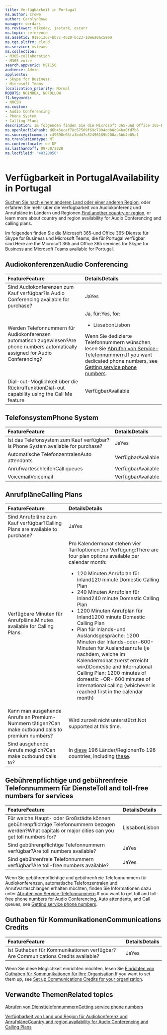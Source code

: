 ```yaml
---
title: Verfügbarkeit in Portugal
ms.author: crowe
author: CarolynRowe
manager: serdars
ms.reviewer: mikedav, jastark, oscarr
ms.topic: reference
ms.assetid: 91951367-bb7c-4620-bc23-10e6a0ac58e0
ms.tgt.pltfrm: cloud
ms.service: msteams
ms.collection:
- M365-collaboration
- M365-voice
search.appverid: MET150
audience: Admin
appliesto:
- Skype for Business
- Microsoft Teams
localization_priority: Normal
ROBOTS: NOINDEX, NOFOLLOW
f1.keywords:
- NOCSH
ms.custom:
- Audio Conferencing
- Phone System
- Calling Plans
description: Im folgenden finden Sie die Microsoft 365-und Office 365-Dienste für Skype for Business und Microsoft Teams, die für Portugal verfügbar sind.
ms.openlocfilehash: d6b45ecaf78c57509f69c7904cdb8c94ba0fd7b6
ms.sourcegitcommit: c49698e03fa3bdd7c82496189b200ac6bb4e05a1
ms.translationtype: MT
ms.contentlocale: de-DE
ms.lasthandoff: 09/30/2020
ms.locfileid: "48320850"
---
```

# <a name="availability-in-portugal"></a><span data-ttu-id="3b73f-103">Verfügbarkeit in Portugal</span><span class="sxs-lookup"><span data-stu-id="3b73f-103">Availability in Portugal</span></span>

<span data-ttu-id="3b73f-104">[Suchen Sie nach einem anderen Land oder einer anderen Region](country-and-region-availability-for-audio-conferencing-and-calling-plans.md), oder erfahren Sie mehr über die Verfügbarkeit von Audiokonferenz und Anrufpläne in Ländern und Regionen.</span><span class="sxs-lookup"><span data-stu-id="3b73f-104">[Find another country or region](country-and-region-availability-for-audio-conferencing-and-calling-plans.md), or learn more about country and region availability for Audio Conferencing and calling plans.</span></span>

<span data-ttu-id="3b73f-105">Im folgenden finden Sie die Microsoft 365-und Office 365-Dienste für Skype for Business und Microsoft Teams, die für Portugal verfügbar sind.</span><span class="sxs-lookup"><span data-stu-id="3b73f-105">Here are the Microsoft 365 and Office 365 services for Skype for Business and Microsoft Teams available for Portugal.</span></span>
  
## <a name="audio-conferencing"></a><span data-ttu-id="3b73f-106">Audiokonferenzen</span><span class="sxs-lookup"><span data-stu-id="3b73f-106">Audio Conferencing</span></span>

|<span data-ttu-id="3b73f-107">**Feature**</span><span class="sxs-lookup"><span data-stu-id="3b73f-107">**Feature**</span></span>|<span data-ttu-id="3b73f-108">**Details**</span><span class="sxs-lookup"><span data-stu-id="3b73f-108">**Details**</span></span>|
|:-----|:-----|
|<span data-ttu-id="3b73f-109">Sind Audiokonferenzen zum Kauf verfügbar?</span><span class="sxs-lookup"><span data-stu-id="3b73f-109">Is Audio Conferencing available for purchase?</span></span>  <br/> |<span data-ttu-id="3b73f-110">Ja</span><span class="sxs-lookup"><span data-stu-id="3b73f-110">Yes</span></span>  <br/> |
|<span data-ttu-id="3b73f-111">Werden Telefonnummern für Audiokonferenzen automatisch zugewiesen?</span><span class="sxs-lookup"><span data-stu-id="3b73f-111">Are phone numbers automatically assigned for Audio Conferencing?</span></span>  <br/> |<span data-ttu-id="3b73f-112">Ja, für:</span><span class="sxs-lookup"><span data-stu-id="3b73f-112">Yes, for:</span></span><br/><ul><li> <span data-ttu-id="3b73f-113">Lissabon</span><span class="sxs-lookup"><span data-stu-id="3b73f-113">Lisbon</span></span></ul><span data-ttu-id="3b73f-114">Wenn Sie dedizierte Telefonnummern wünschen, lesen Sie [Abrufen von Service-Telefonnummern](/microsoftteams/getting-service-phone-numbers).</span><span class="sxs-lookup"><span data-stu-id="3b73f-114">If you want dedicated phone numbers, see [Getting service phone numbers](/microsoftteams/getting-service-phone-numbers).</span></span>  <br/> |
|<span data-ttu-id="3b73f-115">Dial-out-Möglichkeit über die Rückruffunktion</span><span class="sxs-lookup"><span data-stu-id="3b73f-115">Dial-out capability using the Call Me feature</span></span>  <br/> |<span data-ttu-id="3b73f-116">Verfügbar</span><span class="sxs-lookup"><span data-stu-id="3b73f-116">Available</span></span>  <br/> |
   
## <a name="phone-system"></a><span data-ttu-id="3b73f-117">Telefonsystem</span><span class="sxs-lookup"><span data-stu-id="3b73f-117">Phone System</span></span>

|<span data-ttu-id="3b73f-118">**Feature**</span><span class="sxs-lookup"><span data-stu-id="3b73f-118">**Feature**</span></span>|<span data-ttu-id="3b73f-119">**Details**</span><span class="sxs-lookup"><span data-stu-id="3b73f-119">**Details**</span></span>|
|:-----|:-----|
|<span data-ttu-id="3b73f-120">Ist das Telefonsystem zum Kauf verfügbar?</span><span class="sxs-lookup"><span data-stu-id="3b73f-120">Is Phone System available for purchase?</span></span>  <br/> |<span data-ttu-id="3b73f-121">Ja</span><span class="sxs-lookup"><span data-stu-id="3b73f-121">Yes</span></span>  <br/> |
| <span data-ttu-id="3b73f-122">Automatische Telefonzentralen</span><span class="sxs-lookup"><span data-stu-id="3b73f-122">Auto attendants</span></span> <br/> |<span data-ttu-id="3b73f-123">Verfügbar</span><span class="sxs-lookup"><span data-stu-id="3b73f-123">Available</span></span>  <br/> |
|<span data-ttu-id="3b73f-124">Anrufwarteschleifen</span><span class="sxs-lookup"><span data-stu-id="3b73f-124">Call queues</span></span>  <br/> |<span data-ttu-id="3b73f-125">Verfügbar</span><span class="sxs-lookup"><span data-stu-id="3b73f-125">Available</span></span>  <br/> |
|<span data-ttu-id="3b73f-126">Voicemail</span><span class="sxs-lookup"><span data-stu-id="3b73f-126">Voicemail</span></span>  <br/> |<span data-ttu-id="3b73f-127">Verfügbar</span><span class="sxs-lookup"><span data-stu-id="3b73f-127">Available</span></span>  <br/> |
   
## <a name="calling-plans"></a><span data-ttu-id="3b73f-128">Anrufpläne</span><span class="sxs-lookup"><span data-stu-id="3b73f-128">Calling Plans</span></span>

|<span data-ttu-id="3b73f-129">**Feature**</span><span class="sxs-lookup"><span data-stu-id="3b73f-129">**Feature**</span></span>|<span data-ttu-id="3b73f-130">**Details**</span><span class="sxs-lookup"><span data-stu-id="3b73f-130">**Details**</span></span>|
|:-----|:-----|
|<span data-ttu-id="3b73f-131">Sind Anrufpläne zum Kauf verfügbar?</span><span class="sxs-lookup"><span data-stu-id="3b73f-131">Calling Plans are available to purchase?</span></span>  <br/> |<span data-ttu-id="3b73f-132">Ja</span><span class="sxs-lookup"><span data-stu-id="3b73f-132">Yes</span></span>  <br/> |
|<span data-ttu-id="3b73f-133">Verfügbare Minuten für Anrufpläne.</span><span class="sxs-lookup"><span data-stu-id="3b73f-133">Minutes available for Calling Plans.</span></span> |<span data-ttu-id="3b73f-134">Pro Kalendermonat stehen vier Tarifoptionen zur Verfügung:</span><span class="sxs-lookup"><span data-stu-id="3b73f-134">There are four plan options available per calendar month:</span></span> <ul><li><span data-ttu-id="3b73f-135">120 Minuten Anrufplan für Inland</span><span class="sxs-lookup"><span data-stu-id="3b73f-135">120 minute Domestic Calling Plan</span></span> </li><li><span data-ttu-id="3b73f-136">240 Minuten Anrufplan für Inland</span><span class="sxs-lookup"><span data-stu-id="3b73f-136">240 minute Domestic Calling Plan</span></span></li></li><li><span data-ttu-id="3b73f-137">1200 Minuten Anrufplan für Inland</span><span class="sxs-lookup"><span data-stu-id="3b73f-137">1200 minute Domestic Calling Plan</span></span> </li></li><li><span data-ttu-id="3b73f-138">Plan für Inlands-und Auslandsgespräche: 1200 Minuten der Inlands-oder-600-Minuten für Auslandsanrufe (je nachdem, welche im Kalendermonat zuerst erreicht wird)</span><span class="sxs-lookup"><span data-stu-id="3b73f-138">Domestic and International Calling Plan:  1200 minutes of domestic -OR- 600 minutes of international calling (whichever is reached first in the calendar month)</span></span></li></li> |
|<span data-ttu-id="3b73f-139">Kann man ausgehende Anrufe an Premium-Nummern tätigen?</span><span class="sxs-lookup"><span data-stu-id="3b73f-139">Can make outbound calls to premium numbers?</span></span>  <br/> | <span data-ttu-id="3b73f-140">Wird zurzeit nicht unterstützt.</span><span class="sxs-lookup"><span data-stu-id="3b73f-140">Not supported at this time.</span></span> <br/> |
|<span data-ttu-id="3b73f-141">Sind ausgehende Anrufe möglich?</span><span class="sxs-lookup"><span data-stu-id="3b73f-141">Can make outbound calls to?</span></span>  <br/> | <span data-ttu-id="3b73f-142">In [diese](users-can-make-outbound-calls-to-these-countries-and-regions.md) 196 Länder/Regionen</span><span class="sxs-lookup"><span data-stu-id="3b73f-142">To 196 countries, including [these](users-can-make-outbound-calls-to-these-countries-and-regions.md).</span></span><br/> |
   
## <a name="toll-and-toll-free-numbers-for-services"></a><span data-ttu-id="3b73f-143">Gebührenpflichtige und gebührenfreie Telefonnummern für Dienste</span><span class="sxs-lookup"><span data-stu-id="3b73f-143">Toll and toll-free numbers for services</span></span>

|<span data-ttu-id="3b73f-144">**Feature**</span><span class="sxs-lookup"><span data-stu-id="3b73f-144">**Feature**</span></span>|<span data-ttu-id="3b73f-145">**Details**</span><span class="sxs-lookup"><span data-stu-id="3b73f-145">**Details**</span></span>|
|:-----|:-----|
|<span data-ttu-id="3b73f-146">Für welche Haupt- oder Großstädte können gebührenpflichtige Telefonnummern bezogen werden?</span><span class="sxs-lookup"><span data-stu-id="3b73f-146">What capitals or major cities can you get toll numbers for?</span></span>  <br/> |<span data-ttu-id="3b73f-147">Lissabon</span><span class="sxs-lookup"><span data-stu-id="3b73f-147">Lisbon</span></span>  <br/> |
|<span data-ttu-id="3b73f-148">Sind gebührenpflichtige Telefonnummern verfügbar?</span><span class="sxs-lookup"><span data-stu-id="3b73f-148">Are toll numbers available?</span></span>  <br/> |<span data-ttu-id="3b73f-149">Ja</span><span class="sxs-lookup"><span data-stu-id="3b73f-149">Yes</span></span>  <br/> |
|<span data-ttu-id="3b73f-150">Sind gebührenfreie Telefonnummern verfügbar?</span><span class="sxs-lookup"><span data-stu-id="3b73f-150">Are toll-free numbers available?</span></span>  <br/> |<span data-ttu-id="3b73f-151">Ja</span><span class="sxs-lookup"><span data-stu-id="3b73f-151">Yes</span></span>  <br/> |
   
 <span data-ttu-id="3b73f-152">Wenn Sie gebührenpflichtige und gebührenfreie Telefonnummern für Audiokonferenzen, automatische Telefonzentralen und Anrufwarteschlangen erhalten möchten, finden Sie Informationen dazu unter [Abrufen von Service-Telefonnummern](/microsoftteams/getting-service-phone-numbers).</span><span class="sxs-lookup"><span data-stu-id="3b73f-152">If you want to get toll and toll-free phone numbers for Audio Conferencing, Auto attendants, and Call queues, see [Getting service phone numbers](/microsoftteams/getting-service-phone-numbers).</span></span>
  
## <a name="communications-credits"></a><span data-ttu-id="3b73f-153">Guthaben für Kommunikationen</span><span class="sxs-lookup"><span data-stu-id="3b73f-153">Communications Credits</span></span>

|<span data-ttu-id="3b73f-154">**Feature**</span><span class="sxs-lookup"><span data-stu-id="3b73f-154">**Feature**</span></span>|<span data-ttu-id="3b73f-155">**Details**</span><span class="sxs-lookup"><span data-stu-id="3b73f-155">**Details**</span></span>|
|:-----|:-----|
|<span data-ttu-id="3b73f-156">Ist Guthaben für Kommunikationen verfügbar?</span><span class="sxs-lookup"><span data-stu-id="3b73f-156">Are Communications Credits available?</span></span>  <br/> |<span data-ttu-id="3b73f-157">Ja</span><span class="sxs-lookup"><span data-stu-id="3b73f-157">Yes</span></span>  <br/> |
   
<span data-ttu-id="3b73f-158">Wenn Sie diese Möglichkeit einrichten möchten, lesen Sie [Einrichten von Guthaben für Kommunikationen für Ihre Organisation](../set-up-communications-credits-for-your-organization.md).</span><span class="sxs-lookup"><span data-stu-id="3b73f-158">If you want to set them up, see [Set up Communications Credits for your organization](../set-up-communications-credits-for-your-organization.md).</span></span>
  
## <a name="related-topics"></a><span data-ttu-id="3b73f-159">Verwandte Themen</span><span class="sxs-lookup"><span data-stu-id="3b73f-159">Related topics</span></span>

[<span data-ttu-id="3b73f-160">Abrufen von Diensttelefonnummern</span><span class="sxs-lookup"><span data-stu-id="3b73f-160">Getting service phone numbers</span></span>](/microsoftteams/getting-service-phone-numbers)

[<span data-ttu-id="3b73f-161">Verfügbarkeit von Land und Region für Audiokonferenz und Anrufpläne</span><span class="sxs-lookup"><span data-stu-id="3b73f-161">Country and region availability for Audio Conferencing and Calling Plans</span></span>](country-and-region-availability-for-audio-conferencing-and-calling-plans.md)

  
 

